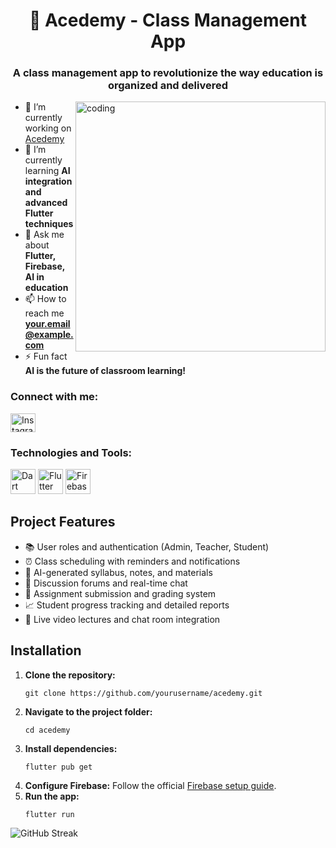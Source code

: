 <h1 align="center">📘 Acedemy - Class Management App</h1>
<h3 align="center">A class management app to revolutionize the way education is organized and delivered</h3>

<img align="right" alt="coding" width="400" src="https://cdn.dribbble.com/users/1162077/screenshots/3848914/programmer.gif">

- 🔭 I’m currently working on [Acedemy](https://github.com/yourusername/acedemy)  
- 🌱 I’m currently learning **AI integration and advanced Flutter techniques**  
- 💬 Ask me about **Flutter, Firebase, AI in education**  
- 📫 How to reach me **your.email@example.com**  
- ⚡ Fun fact **AI is the future of classroom learning!**

<h3 align="left">Connect with me:</h3>
<p align="left">
<a href="https://www.instagram.com/its.nilesh_pr/profilecard/?igsh=aTRzMDBncHI1cDR5" target="blank"><img align="center" src="https://raw.githubusercontent.com/rahuldkjain/github-profile-readme-generator/master/src/images/icons/Social/instagram.svg" alt="Instagram Profile" height="30" width="40" /></a>
</p>

<h3 align="left">Technologies and Tools:</h3>
<p align="left">
  <a href="https://dart.dev" target="_blank" rel="noreferrer"><img src="https://www.vectorlogo.zone/logos/dartlang/dartlang-icon.svg" alt="Dart" width="40" height="40"/></a>
  <a href="https://flutter.dev" target="_blank" rel="noreferrer"><img src="https://www.vectorlogo.zone/logos/flutterio/flutterio-icon.svg" alt="Flutter" width="40" height="40"/></a>
  <a href="https://firebase.google.com" target="_blank" rel="noreferrer"><img src="https://www.vectorlogo.zone/logos/firebase/firebase-icon.svg" alt="Firebase" width="40" height="40"/></a>
</p>

<h2>Project Features</h2>
<ul>
  <li>📚 User roles and authentication (Admin, Teacher, Student)</li>
  <li>⏰ Class scheduling with reminders and notifications</li>
  <li>📖 AI-generated syllabus, notes, and materials</li>
  <li>💬 Discussion forums and real-time chat</li>
  <li>📝 Assignment submission and grading system</li>
  <li>📈 Student progress tracking and detailed reports</li>
  <li>🎥 Live video lectures and chat room integration</li>
</ul>

<h2>Installation</h2>
<ol>
  <li><strong>Clone the repository:</strong>  
    <pre><code>git clone https://github.com/yourusername/acedemy.git</code></pre>
  </li>
  <li><strong>Navigate to the project folder:</strong>  
    <pre><code>cd acedemy</code></pre>
  </li>
  <li><strong>Install dependencies:</strong>  
    <pre><code>flutter pub get</code></pre>
  </li>
  <li><strong>Configure Firebase:</strong> Follow the official <a href="https://firebase.google.com/docs/flutter/setup">Firebase setup guide</a>.</li>
  <li><strong>Run the app:</strong>  
    <pre><code>flutter run</code></pre>
  </li>
</ol>


<p><img align="center" src="https://github-readme-streak-stats.herokuapp.com/?user=yourusername&" alt="GitHub Streak" /></p>

</body>
</html>
